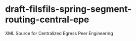 draft-filsfils-spring-segment-routing-central-epe
=================================================

XML Source for Centralized Egress Peer Engineering
